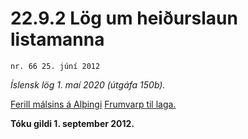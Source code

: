 # 22.9.2 Lög um heiðurslaun listamanna

`nr. 66 25. júní 2012`

_Íslensk lög 1. maí 2020 (útgáfa 150b)._

[Ferill málsins á Alþingi](https://www.althingi.is/thingstorf/thingmalalistar-eftir-thingum/ferill/?ltg=140&mnr=719)
[Frumvarp til laga.](https://www.althingi.is/altext/140/s/1157.html)

**Tóku gildi 1. september 2012.**

